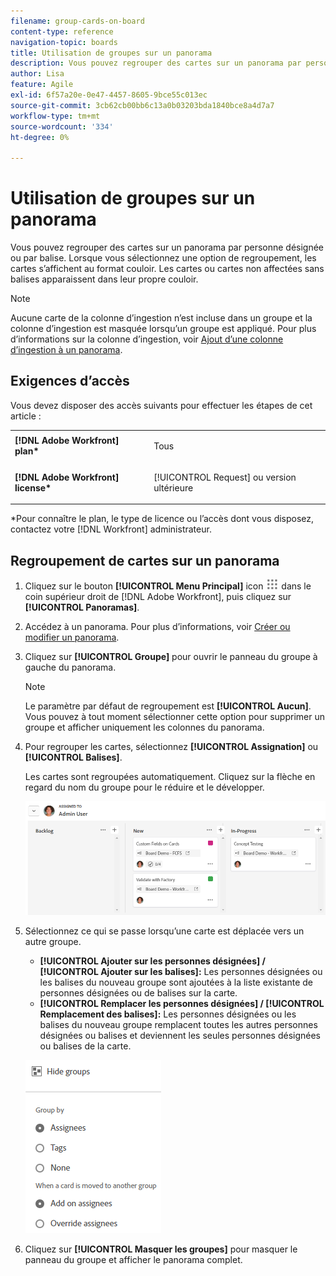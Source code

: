 ```yaml
---
filename: group-cards-on-board
content-type: reference
navigation-topic: boards
title: Utilisation de groupes sur un panorama
description: Vous pouvez regrouper des cartes sur un panorama par personne désignée ou par balise. Lorsque vous sélectionnez une option de regroupement, les cartes s’affichent au format couloir.
author: Lisa
feature: Agile
exl-id: 6f57a20e-0e47-4457-8605-9bce55c013ec
source-git-commit: 3cb62cb00bb6c13a0b03203bda1840bce8a4d7a7
workflow-type: tm+mt
source-wordcount: '334'
ht-degree: 0%

---
```


# Utilisation de groupes sur un panorama

Vous pouvez regrouper des cartes sur un panorama par personne désignée ou par balise. Lorsque vous sélectionnez une option de regroupement, les cartes s’affichent au format couloir. Les cartes ou cartes non affectées sans balises apparaissent dans leur propre couloir.

>[!NOTE]
>
>Aucune carte de la colonne d’ingestion n’est incluse dans un groupe et la colonne d’ingestion est masquée lorsqu’un groupe est appliqué. Pour plus d’informations sur la colonne d’ingestion, voir [Ajout d’une colonne d’ingestion à un panorama](/help/quicksilver/agile/use-boards-agile-planning-tools/add-intake-column-to-board.md).

## Exigences d’accès

Vous devez disposer des accès suivants pour effectuer les étapes de cet article :

<table style="table-layout:auto"> 
 <col> 
 </col> 
 <col> 
 </col> 
 <tbody> 
  <tr> 
   <td role="rowheader"><strong>[!DNL Adobe Workfront] plan*</strong></td> 
   <td> <p>Tous</p> </td> 
  </tr> 
  <tr> 
   <td role="rowheader"><strong>[!DNL Adobe Workfront] license*</strong></td> 
   <td> <p>[!UICONTROL Request] ou version ultérieure</p> </td> 
  </tr> 
 </tbody> 
</table>

&#42;Pour connaître le plan, le type de licence ou l’accès dont vous disposez, contactez votre [!DNL Workfront] administrateur.

## Regroupement de cartes sur un panorama

1. Cliquez sur le bouton **[!UICONTROL Menu Principal]** icon ![Menu Principal](assets/main-menu-icon.png) dans le coin supérieur droit de [!DNL Adobe Workfront], puis cliquez sur **[!UICONTROL Panoramas]**.
1. Accédez à un panorama. Pour plus d’informations, voir [Créer ou modifier un panorama](../../agile/get-started-with-boards/create-edit-board.md).
1. Cliquez sur **[!UICONTROL Groupe]** pour ouvrir le panneau du groupe à gauche du panorama.

   >[!NOTE]
   >
   >Le paramètre par défaut de regroupement est **[!UICONTROL Aucun]**. Vous pouvez à tout moment sélectionner cette option pour supprimer un groupe et afficher uniquement les colonnes du panorama.

1. Pour regrouper les cartes, sélectionnez **[!UICONTROL Assignation]** ou **[!UICONTROL Balises]**.

   Les cartes sont regroupées automatiquement. Cliquez sur la flèche en regard du nom du groupe pour le réduire et le développer.

   ![Cartes groupées sur un panorama](assets/group-by-assignee.png)

1. Sélectionnez ce qui se passe lorsqu’une carte est déplacée vers un autre groupe.

   * **[!UICONTROL Ajouter sur les personnes désignées] / [!UICONTROL Ajouter sur les balises]:** Les personnes désignées ou les balises du nouveau groupe sont ajoutées à la liste existante de personnes désignées ou de balises sur la carte.
   * **[!UICONTROL Remplacer les personnes désignées] / [!UICONTROL Remplacement des balises]:** Les personnes désignées ou les balises du nouveau groupe remplacent toutes les autres personnes désignées ou balises et deviennent les seules personnes désignées ou balises de la carte.

   ![[!UICONTROL Regrouper par options]](assets/group-by-rail.png)

1. Cliquez sur **[!UICONTROL Masquer les groupes]** pour masquer le panneau du groupe et afficher le panorama complet.
